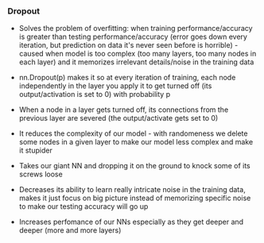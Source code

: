 ### Dropout

- Solves the problem of overfitting: when training performance/accuracy is greater than testing performance/accuracy (error goes down every iteration, but prediction on data it's never seen before is horrible) - caused when model is too complex (too many layers, too many nodes in each layer) and it memorizes irrelevant details/noise in the training data

- nn.Dropout(p) makes it so at every iteration of training, each node independently in the layer you apply it to get turned off (its output/activation is set to 0) with probability p

- When a node in a layer gets turned off, its connections from the previous layer are severed (the output/activate gets set to 0)

- It reduces the complexity of our model - with randomeness we delete some nodes in a given layer to make our model less complex and make it stupider

- Takes our giant NN and dropping it on the ground to knock some of its screws loose

- Decreases its ability to learn really intricate noise in the training data, makes it just focus on big picture instead of memorizing specific noise to make our testing accuracy will go up

- Increases perfomance of our NNs especially as they get deeper and deeper (more and more layers)